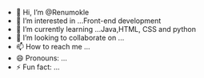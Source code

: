 - 👋 Hi, I’m @Renumokle
- 👀 I’m interested in ...Front-end development 
- 🌱 I’m currently learning ...Java,HTML, CSS and python 
- 💞️ I’m looking to collaborate on ...
- 📫 How to reach me ...
- 😄 Pronouns: ...
- ⚡ Fun fact: ...

<!---
Renumokle/Renumokle is a ✨ special ✨ repository because its `README.md` (this file) appears on your GitHub profile.
You can click the Preview link to take a look at your changes.
--->
